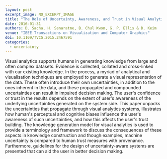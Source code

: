 ```yaml
---
layout: post
excerpt_image: NO_EXCERPT_IMAGE
title: "The Role of Uncertainty, Awareness, and Trust in Visual Analytics"
date: 2016-01-31
authors: D. Sacha, H. Senaratne, B. Chul Kwon, G. P. Ellis & D. Keim
venue: "IEEE Transactions on Visualization and Computer Graphics"
doi: 10.1109/TVCG.2015.2467591
categories:
  - uncertainty
---
```

Visual analytics supports humans in generating knowledge from large and often complex datasets. Evidence is collected, collated and cross-linked with our existing knowledge. In the process, a myriad of analytical and visualisation techniques are employed to generate a visual representation of the data. These often introduce their own uncertainties, in addition to the ones inherent in the data, and these propagated and compounded uncertainties can result in impaired decision making. The user's confidence or trust in the results depends on the extent of user's awareness of the underlying uncertainties generated on the system side. This paper unpacks the uncertainties that propagate through visual analytics systems, illustrates how human's perceptual and cognitive biases influence the user's awareness of such uncertainties, and how this affects the user's trust building. The knowledge generation model for visual analytics is used to provide a terminology and framework to discuss the consequences of these aspects in knowledge construction and though examples, machine uncertainty is compared to human trust measures with provenance. Furthermore, guidelines for the design of uncertainty-aware systems are presented that can aid the user in better decision making.

